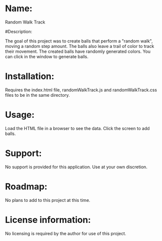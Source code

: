# Name:

Random Walk Track

#Description:

The goal of this project was to create balls that perform a "random walk", moving a random step amount.
The balls also leave a trail of color to track their movement.
The created balls have randomly generated colors.
You can click in the window to generate balls.

# Installation:

Requires the index.html file, randomWalkTrack.js and randomWalkTrack.css files to be in the same directory.

# Usage:

Load the HTML file in a browser to see the data.  Click the screen to add balls.

# Support:

No support is provided for this application.  Use at your own discretion.

# Roadmap:

No plans to add to this project at this time.

# License information:

No licensing is required by the author for use of this project.